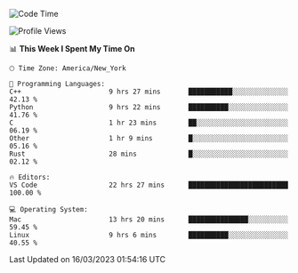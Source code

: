 <!--START_SECTION:waka-->
![Code Time](http://img.shields.io/badge/Code%20Time-226%20hrs%2025%20mins-blue)

![Profile Views](http://img.shields.io/badge/Profile%20Views-5-blue)

📊 **This Week I Spent My Time On** 

```text
🕑︎ Time Zone: America/New_York

💬 Programming Languages: 
C++                      9 hrs 27 mins       ███████████░░░░░░░░░░░░░░   42.13 % 
Python                   9 hrs 22 mins       ██████████░░░░░░░░░░░░░░░   41.76 % 
C                        1 hr 23 mins        ██░░░░░░░░░░░░░░░░░░░░░░░   06.19 % 
Other                    1 hr 9 mins         █░░░░░░░░░░░░░░░░░░░░░░░░   05.16 % 
Rust                     28 mins             █░░░░░░░░░░░░░░░░░░░░░░░░   02.12 % 

🔥 Editors: 
VS Code                  22 hrs 27 mins      █████████████████████████   100.00 % 

💻 Operating System: 
Mac                      13 hrs 20 mins      ███████████████░░░░░░░░░░   59.45 % 
Linux                    9 hrs 6 mins        ██████████░░░░░░░░░░░░░░░   40.55 % 
```


 Last Updated on 16/03/2023 01:54:16 UTC
<!--END_SECTION:waka-->
